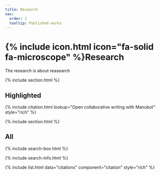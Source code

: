 ```yaml
---
title: Research
nav:
  order: 1
  tooltip: Published works
---
```


# {% include icon.html icon="fa-solid fa-microscope" %}Research

The research is about reasearch

{% include section.html %}

## Highlighted

{% include citation.html lookup="Open collaborative writing with Manubot" style="rich" %}

{% include section.html %}

## All

{% include search-box.html %}

{% include search-info.html %}

{% include list.html data="citations" component="citation" style="rich" %}
